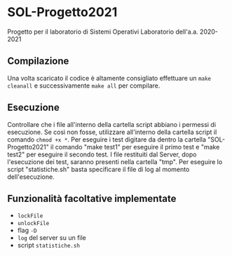 # SOL-Progetto2021
Progetto per il laboratorio di Sistemi Operativi Laboratorio dell'a.a. 2020-2021

## Compilazione
Una volta scaricato il codice è altamente consigliato effettuare un `make cleanall` e successivamente `make all` per compilare.
## Esecuzione
Controllare che i file all'interno della cartella script abbiano i permessi di esecuzione. Se così non fosse, utilizzare all'interno della cartella script il comando `chmod +x *`.
Per eseguire i test digitare da dentro la cartella "SOL-Progetto2021" il comando "make test1" per eseguire il primo test e "make test2" per eseguire il secondo test.
I file restituiti dal Server, dopo l'esecuzione dei test, saranno presenti nella cartella "tmp".
Per eseguire lo script "statistiche.sh" basta specificare il file di log al momento dell'esecuzione.
## Funzionalità facoltative implementate
* `lockFile`
* `unlockFile`
* flag `-D`
* `log` del server su un file
* script `statistiche.sh`
